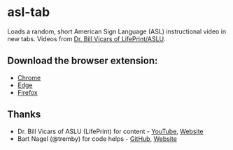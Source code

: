 # asl-tab
Loads a random, short American Sign Language (ASL) instructional video in new tabs. Videos from [Dr. Bill Vicars of LifePrint/ASLU](https://www.youtube.com/channel/UCZy9xs6Tn9vWqN_5l0EEIZA).

## Download the browser extension:
- [Chrome](https://chrome.google.com/webstore/detail/asl-tab/bjiakmejoofpfclmopcfpkopmamecnkd)
- [Edge](https://microsoftedge.microsoft.com/addons/detail/gebaghkpmngpplmofmmneofdfllnglek)
- [Firefox](https://addons.mozilla.org/en-US/firefox/addon/asl-tab/)

## Thanks
- Dr. Bill Vicars of ASLU (LifePrint) for content - [YouTube](https://www.youtube.com/user/billvicars), [Website](http://lifeprint.com/)
- Bart Nagel (@tremby) for code helps - [GitHub](https://github.com/tremby), [Website](https://bartnagel.ca/)
